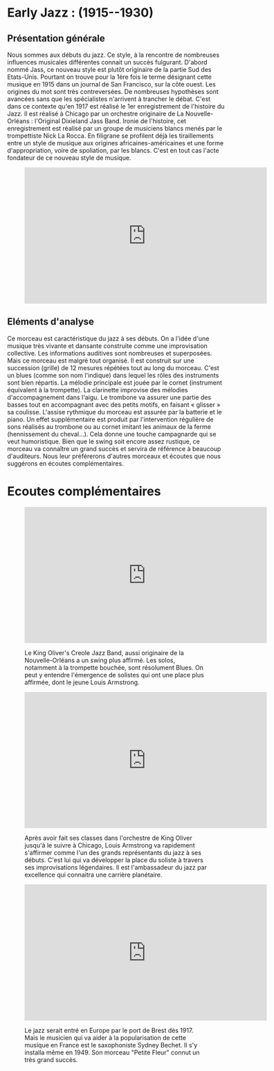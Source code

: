 # Early Jazz : (1915--1930)

## Présentation générale
Nous sommes aux débuts du jazz. Ce style, à la rencontre de nombreuses influences musicales différentes connait un succès fulgurant. D'abord nommé Jass, ce nouveau style est plutôt originaire de la partie Sud des Etats-Unis. Pourtant on trouve pour la 1ère fois le terme désignant cette musique en 1915 dans un journal de San Francisco, sur la côte ouest. Les origines du mot sont très contreversées. De nombreuses hypothèses sont avancées sans que les spécialistes n'arrivent à trancher le débat.
C'est dans ce contexte qu'en 1917 est réalisé le 1er enregistrement de l'histoire du Jazz. Il est réalisé à Chicago par un orchestre originaire de La Nouvelle-Orléans : l'Original Dixieland Jass Band.
Ironie de l'histoire, cet enregistrement est réalisé par un groupe de musiciens blancs menés par le trompettiste Nick La Rocca. En filigrane se profilent déjà les tiraillements entre un style de musique aux origines africaines-américaines et une forme d'appropriation, voire de spoliation, par les blancs.
C'est en tout cas l'acte fondateur de ce nouveau style de musique.

<figure class="app-frame styles text-align-center" data-title="Livery Stable Blues - Original Dixieland Jass Band">
  <iframe width="560" height="315" src="https://www.youtube.com/embed/5WojNaU4-kI" title="YouTube video player" frameborder="0" allow="accelerometer; autoplay; clipboard-write; encrypted-media; gyroscope; picture-in-picture; web-share" allowfullscreen></iframe>
  <!-- <video src="assets/images/original-dixieland-jass-band-livery-stable-blu.mp4" controls> -->
</figure>

## Eléments d'analyse
Ce morceau est caractéristique du jazz à ses débuts. On a l'idée d'une musique très vivante et dansante construite comme une improvisation collective. Les informations auditives sont nombreuses et superposées. Mais ce morceau est malgré tout organisé. Il est construit sur une succession (grille) de 12 mesures répétées tout au long du morceau. C'est un blues (comme son nom l'indique) dans lequel les rôles des instruments sont bien répartis. La mélodie principale est jouée par le cornet (instrument équivalent à la trompette). La clarinette improvise des mélodies d'accompagnement dans l'aigu. Le trombone va assurer une partie des basses tout en accompagnant avec des petits motifs, en faisant « glisser » sa coulisse. L'assise rythmique du morceau est assurée par la batterie et le piano.
Un effet supplémentaire est produit par l'intervention régulière de sons réalisés au trombone ou au cornet imitant les animaux de la ferme (hennissement du cheval...). Cela donne une touche campagnarde qui se veut humoristique.
Bien que le swing soit encore assez rustique, ce morceau va connaître un grand succès et servira de référence à beaucoup d'auditeurs. Nous leur préférerons d'autres morceaux et écoutes que nous suggérons en écoutes complémentaires.

# Ecoutes complémentaires
<div class="encarts">
<figure class="app-frame encart text-align-center styles" data-title="Dippermouth Blues - King Oliver's Creole Jazz Band">
    <iframe width="560" height="315" src="https://www.youtube.com/embed/o41DMsV5MFA" title="YouTube video player" frameborder="0" allow="accelerometer; autoplay; clipboard-write; encrypted-media; gyroscope; picture-in-picture; web-share" allowfullscreen></iframe>
    <!-- <video controls src="assets/images/King-Oliver-s-Creole-Jazz-Band-Dipper-Mouth-Blues-1923-vidiget-dot-com-1386503.mp4"></video> -->
  <p>
    Le King Oliver's Creole Jazz Band, aussi originaire de la Nouvelle-Orléans a un swing plus affirmé. Les solos, notamment à la trompette bouchée, sont résolument Blues. On peut y entendre l'émergence de solistes qui ont une place plus affirmée, dont le jeune Louis Armstrong.
  </p>
</figure>
<figure class="app-frame encart text-align-center styles" data-title="Cornet Chop Suey - Louis Armstrong">
    <iframe width="560" height="315" src="https://www.youtube.com/embed/--xy6nxea2A" title="YouTube video player" frameborder="0" allow="accelerometer; autoplay; clipboard-write; encrypted-media; gyroscope; picture-in-picture; web-share" allowfullscreen></iframe>
    <!-- <video controls src="assets/images/Louis-Armstrong-Cornet-Chop-Suey-vidiget-dot-com-1386519.mp4"></video> -->
  <p>
    Après avoir fait ses classes dans l'orchestre de King Oliver jusqu'à le suivre à Chicago, Louis Armstrong va rapidement s'affirmer comme l'un des grands représentants du jazz à ses débuts. C'est lui qui va développer la place du soliste à travers ses improvisations légendaires. Il est l'ambassadeur du jazz par excellence qui connaitra une carrière planétaire.
  </p>
</figure>
<figure class="app-frame encart text-align-center styles" data-title="Petite fleur - Sydney Bechet">
  <iframe width="560" height="315" src="https://www.youtube.com/embed/REYLNs0rh-g" title="YouTube video player" frameborder="0" allow="accelerometer; autoplay; clipboard-write; encrypted-media; gyroscope; picture-in-picture; web-share" allowfullscreen></iframe>
  <!-- <video controls src="assets/images/Petite-Fleur-vidiget-dot-com-1386487.mp4"></video> -->
  <p>
    Le jazz serait entré en Europe par le port de Brest dès 1917. Mais le musicien qui va aider à la popularisation de cette musique en France est le saxophoniste Sydney Bechet. Il s'y installa même en 1949. Son morceau "Petite Fleur" connut un très grand succès.
  </p>
</figure>
</div>
